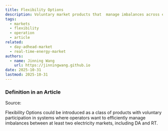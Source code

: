 ```yaml
---
title: Flexibility Options
description: Voluntary market products that  manage imbalances across electricity markets.
tags:
  - markets
  - flexibility
  - operation
  - article
related:
  - day-adhead-market
  - real-time-energy-market
authors:
  - name: Jinning Wang
    url: https://jinningwang.github.io
date: 2025-10-31
lastmod: 2025-10-31
---
```


### Definition in an Article

Source: <d-cite key="spyrou2025flexibilityoptions"></d-cite>

Flexibility Options could be introduced as a class of products with voluntary participation in systems where operators want to
efficiently manage imbalances between at least two electricity markets, including DA and RT.
